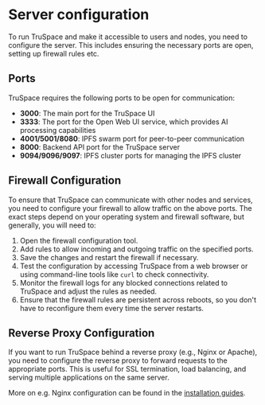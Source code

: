 # Server configuration

To run TruSpace and make it accessible to users and nodes, you need to configure the server. This includes ensuring the necessary ports are open, setting up firewall rules etc.

## Ports

TruSpace requires the following ports to be open for communication:

- **3000**: The main port for the TruSpace UI
- **3333**: The port for the Open Web UI service, which provides AI processing capabilities
- **4001/5001/8080**: IPFS swarm port for peer-to-peer communication
- **8000**: Backend API port for the TruSpace server
- **9094/9096/9097**: IPFS cluster ports for managing the IPFS cluster

## Firewall Configuration

To ensure that TruSpace can communicate with other nodes and services, you need to configure your firewall to allow traffic on the above ports. The exact steps depend on your operating system and firewall software, but generally, you will need to:

1. Open the firewall configuration tool.
2. Add rules to allow incoming and outgoing traffic on the specified ports.
3. Save the changes and restart the firewall if necessary.
4. Test the configuration by accessing TruSpace from a web browser or using command-line tools like `curl` to check connectivity.
5. Monitor the firewall logs for any blocked connections related to TruSpace and adjust the rules as needed.
6. Ensure that the firewall rules are persistent across reboots, so you don't have to reconfigure them every time the server restarts.

## Reverse Proxy Configuration

If you want to run TruSpace behind a reverse proxy (e.g., Nginx or Apache), you need to configure the reverse proxy to forward requests to the appropriate ports. This is useful for SSL termination, load balancing, and serving multiple applications on the same server.

More on e.g. Nginx configuration can be found in the [installation guides](./Installation.md).
